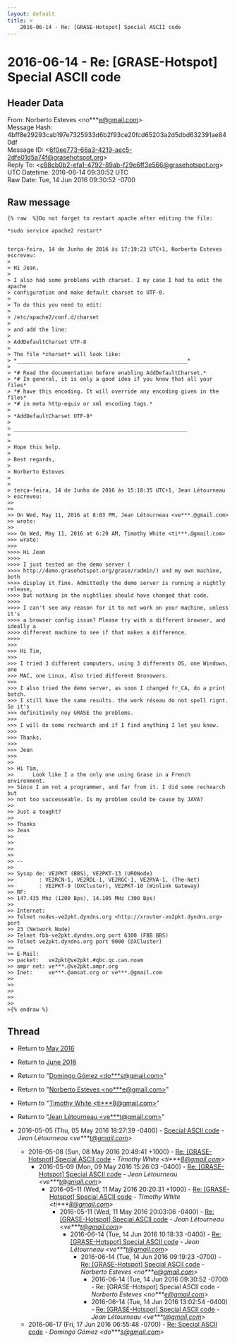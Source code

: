 ```yaml
---
layout: default
title: >
    2016-06-14 - Re: [GRASE-Hotspot] Special ASCII code
---
```


# 2016-06-14 - Re: [GRASE-Hotspot] Special ASCII code

## Header Data

From: Norberto Esteves \<no***e@gmail.com\><br>
Message Hash: 4bff8e29293cab197e7325933d6b2f93ce20fcd65203a2d5dbd632391ae840df<br>
Message ID: \<6f0ee773-66a3-4219-aec5-2dfe01d5a74f@grasehotspot.org\><br>
Reply To: \<c88cb0b2-efa1-4792-89ab-f29e6ff3e566@grasehotspot.org\><br>
UTC Datetime: 2016-06-14 09:30:52 UTC<br>
Raw Date: Tue, 14 Jun 2016 09:30:52 -0700<br>

## Raw message

```
{% raw  %}Do not forget to restart apache after editing the file:

*sudo service apache2 restart*


terça-feira, 14 de Junho de 2016 às 17:19:23 UTC+1, Norberto Esteves 
escreveu:
>
> Hi Jean,
>
> I also had some problems with charset. I my case I had to edit the apache 
> configuration and make default charset to UTF-8.
>
> To do this you need to edit:
>
> /etc/apache2/conf.d/charset
>
> and add the line:
>
> AddDefaultCharset UTF-8
>
> The file *charset* will look like:
> *______________________________________________________*
>
> *# Read the documentation before enabling AddDefaultCharset.*
> *# In general, it is only a good idea if you know that all your files*
> *# have this encoding. It will override any encoding given in the files*
> *# in meta http-equiv or xml encoding tags.*
>
> *AddDefaultCharset UTF-8*
>
> _______________________________________________________
>
>
> Hope this help.
>
> Best regards,
>
> Norberto Esteves
>  
>
> terça-feira, 14 de Junho de 2016 às 15:18:35 UTC+1, Jean Létourneau 
> escreveu:
>>
>>
>> On Wed, May 11, 2016 at 8:03 PM, Jean Létourneau <ve***.@gmail.com> 
>> wrote:
>>
>>> On Wed, May 11, 2016 at 6:20 AM, Timothy White <ti***.@gmail.com> 
>>> wrote:
>>>
>>>> Hi Jean
>>>>
>>>> I just tested on the demo server (
>>>> http://demo.grasehotspot.org/grase/radmin/) and my own machine, both 
>>>> display it fine. Admittedly the demo server is running a nightly release, 
>>>> but nothing in the nightlies should have changed that code.
>>>>
>>>> I can't see any reason for it to not work on your machine, unless it's 
>>>> a browser config issue? Please try with a different browser, and ideally a 
>>>> different machine to see if that makes a difference.
>>>>
>>>
>>> ​Hi Tim,
>>>
>>> I tried 3 different computers, using 3 differents OS, one Windows, one 
>>> MAC, one Linux, ​Also tried different Bronswers. 
>>>
>>> I also tried the demo server, as soon I changed fr_CA, do a print batch. 
>>> I still have the same results. the work réseau do not spell rignt. So it's 
>>> definitively noy GRASE the problems. 
>>>
>>> I will do some rechearch and if I find anything I let you know.
>>>
>>> ​Thanks.
>>>
>>> Jean
>>>
>>
>> ​Hi Tim,
>>      Look like I a the only one using Grase in a French environment. ​
>> Since I am not a programmer, and far from it. I did some rechearch but 
>> not too successeable. Is my problem could be cause by JAVA? 
>>
>> Just a tought?
>>
>> Thanks 
>> Jean
>>
>>
>>
>>
>> -- 
>>
>> Sysop de: VE2PKT (BBS), VE2PKT-13 (URONode)
>>        : VE2RCN-1, VE2RDL-1, VE2RGC-1, VE2RVA-1, (The-Net)
>>        : VE2PKT-9 (DXCluster), VE2PKT-10 (Winlink Gateway)
>> RF:
>> 147.435 Mhz (1200 Bps), 14.105 MHz (300 Bps)
>>
>> Internet:
>> Telnet nodes-ve2pkt.dyndns.org <http://xrouter-ve2pkt.dyndns.org> port 
>> 23 (Network Node)
>> Telnet fbb-ve2pkt.dyndns.org port 6300 (FBB BBS)
>> Telnet ve2pkt.dyndns.org port 9000 (DXCluster)
>>
>> E-Mail:
>> packet:   ve2pkt@ve2pkt.#qbc.qc.can.noam
>> ampr net: ve***.@ve2pkt.ampr.org
>> Inet:     ve***.@amsat.org or ve***.@gmail.com
>>
>>
>>
>>  
>>
>{% endraw %}
```

## Thread

+ Return to [May 2016](/archive/2016/05)
+ Return to [June 2016](/archive/2016/06)

+ Return to "[Domingo Gómez <do***s<span>@</span>gmail.com>](/authors/do___s_at_gmail_com)"
+ Return to "[Norberto Esteves <no***e<span>@</span>gmail.com>](/authors/no___e_at_gmail_com)"
+ Return to "[Timothy White <ti***8<span>@</span>gmail.com>](/authors/ti___8_at_gmail_com)"
+ Return to "[Jean Létourneau <ve***t<span>@</span>gmail.com>](/authors/ve___t_at_gmail_com)"

+ 2016-05-05 (Thu, 05 May 2016 18:27:39 -0400) - [Special ASCII code](/archive/2016/05/e025d7e4c8b502394092d61b52e244b38383481918d636c82d90ac95598b6cc5) - _Jean Létourneau \<ve***t@gmail.com\>_
  + 2016-05-08 (Sun, 08 May 2016 20:49:41 +1000) - [Re: [GRASE-Hotspot] Special ASCII code](/archive/2016/05/f11bde63f6ecd166b8176b79ff9a70737fc37941df871e6e12f7863a93de5a75) - _Timothy White \<ti***8@gmail.com\>_
    + 2016-05-09 (Mon, 09 May 2016 15:26:03 -0400) - [Re: [GRASE-Hotspot] Special ASCII code](/archive/2016/05/6d067203a3178e2e6302b907527736d1e6bb14a00fb43ed5dc093b8cc26f9a0d) - _Jean Létourneau \<ve***t@gmail.com\>_
      + 2016-05-11 (Wed, 11 May 2016 20:20:31 +1000) - [Re: [GRASE-Hotspot] Special ASCII code](/archive/2016/05/dd6f465270f4206af8268879554091894214a2fc62ce0825f73cc10a521b8afd) - _Timothy White \<ti***8@gmail.com\>_
        + 2016-05-11 (Wed, 11 May 2016 20:03:06 -0400) - [Re: [GRASE-Hotspot] Special ASCII code](/archive/2016/05/952c0cde5873484ec539d071aff40dbf27fc981112ff8d253ea300ebc56c8a43) - _Jean Létourneau \<ve***t@gmail.com\>_
          + 2016-06-14 (Tue, 14 Jun 2016 10:18:33 -0400) - [Re: [GRASE-Hotspot] Special ASCII code](/archive/2016/06/23592d791abc27e5d46f71d50f5cde88cab4fbdff4bc1f22705b24cfb43b4a8e) - _Jean Létourneau \<ve***t@gmail.com\>_
            + 2016-06-14 (Tue, 14 Jun 2016 09:19:23 -0700) - [Re: [GRASE-Hotspot] Special ASCII code](/archive/2016/06/1541a6bd8b6d9b44ec9ffb2c69385ba69ae1e1f5a6f636087f1ad60706e9fa19) - _Norberto Esteves \<no***e@gmail.com\>_
              + 2016-06-14 (Tue, 14 Jun 2016 09:30:52 -0700) - Re: [GRASE-Hotspot] Special ASCII code - _Norberto Esteves \<no***e@gmail.com\>_
              + 2016-06-14 (Tue, 14 Jun 2016 13:02:54 -0400) - [Re: [GRASE-Hotspot] Special ASCII code](/archive/2016/06/9f68822786beb4145ae09298e3419d0a903a345a7100fb8e26bfae767bdfd82d) - _Jean Létourneau \<ve***t@gmail.com\>_
  + 2016-06-17 (Fri, 17 Jun 2016 06:55:48 -0700) - [Re: Special ASCII code](/archive/2016/06/0ebc9db127b6d613e9937718660777cb9fedce713d67840d9ea78ffb1c74b251) - _Domingo Gómez \<do***s@gmail.com\>_

